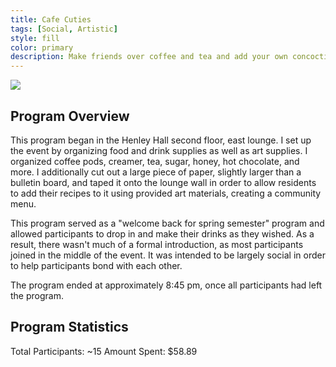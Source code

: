 ```yaml
---
title: Cafe Cuties
tags: [Social, Artistic]
style: fill
color: primary
description: Make friends over coffee and tea and add your own concoction to our hall menu!
---
```


![](https://i.imgur.com/aELzeJ5.png)

## Program Overview

This program began in the Henley Hall second floor, east lounge. I set up the event by organizing food and drink supplies as well as art supplies. I organized coffee pods, creamer, tea, sugar, honey, hot chocolate, and more. I additionally cut out a large piece of paper, slightly larger than a bulletin board, and taped it onto the lounge wall in order to allow residents to add their recipes to it using provided art materials, creating a community menu.

This program served as a "welcome back for spring semester" program and allowed participants to drop in and make their drinks as they wished. As a result, there wasn't much of a formal introduction, as most participants joined in the middle of the event. It was intended to be largely social in order to help participants bond with each other. 

The program ended at approximately 8:45 pm, once all participants had left the program.

## Program Statistics

Total Participants: ~15
Amount Spent: $58.89


